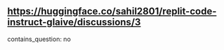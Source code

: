 ## https://huggingface.co/sahil2801/replit-code-instruct-glaive/discussions/3

contains_question: no